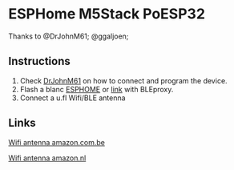 # ESPHome M5Stack PoESP32

Thanks to @DrJohnM61; @ggaljoen;

## Instructions

1. Check [DrJohnM61](https://github.com/DrJohnM61/poesp32-esphome/tree/main) on how to connect and program the device.
2. Flash a blanc [ESPHOME](https://web.esphome.io/) or [link](https://befygo.github.io/PoESP32-M5/) with BLEproxy.
3. Connect a u.fl Wifi/BLE antenna

## Links

[Wifi antenna amazon.com.be](https://www.amazon.com.be/-/nl/dp/B09PRD4492?ref=ppx_yo2ov_dt_b_fed_asin_title?tag=befygo-21)

[Wifi antenna amazon.nl](https://amzn.to/3BCfvtG)
